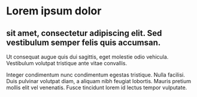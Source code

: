 # Lorem ipsum dolor 

## sit amet, consectetur adipiscing elit. Sed vestibulum semper felis quis accumsan. 


Ut consequat augue quis dui sagittis, eget molestie odio vehicula. Vestibulum volutpat tristique ante vitae convallis. 

Integer condimentum nunc condimentum egestas tristique. Nulla facilisi. Duis pulvinar volutpat diam, a aliquam nibh feugiat lobortis. Mauris pretium mollis elit vel venenatis. Fusce tincidunt lorem id lectus tempor vulputate.
